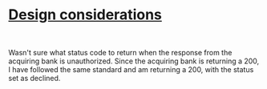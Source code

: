 # <ins>Design considerations</ins>
<br />

Wasn't sure what status code to return when the response from the acquiring bank is unauthorized. Since the acquiring bank is returning a 200, I have followed the same standard and am returning a 200, with the status set as declined. 